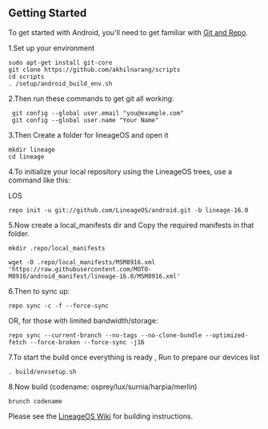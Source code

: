 Getting Started
---------------

To get started with Android, you'll need to get
familiar with [Git and Repo](https://source.android.com/source/using-repo.html).

1.Set up your environment

    sudo apt-get install git-core
    git clone https://github.com/akhilnarang/scripts
    cd scripts
    . /setup/android_build_env.sh

2.Then run these commands to get git all working:

     git config --global user.email "you@example.com"
     git config --global user.name "Your Name"

3.Then Create a folder for lineageOS and open it

    mkdir lineage
    cd lineage

4.To initialize your local repository using the LineageOS trees, use a command like this:

LOS

    repo init -u git://github.com/LineageOS/android.git -b lineage-16.0
     

5.Now create a local_manifests dir and Copy the required manifests in that folder.

    mkdir .repo/local_manifests

    wget -O .repo/local_manifests/MSM8916.xml 'https://raw.githubusercontent.com/MOTO-M8916/android_manifest/lineage-16.0/MSM8916.xml'
    
6.Then to sync up:

    repo sync -c -f --force-sync

OR, for those with limited bandwidth/storage:

    repo sync --current-branch --no-tags --no-clone-bundle --optimized-fetch --force-broken --force-sync -j16

7.To start the build once everything is ready , Run to prepare our devices list

    . build/envsetup.sh

8.Now build (codename: osprey/lux/surnia/harpia/merlin)

    brunch codename  

Please see the [LineageOS Wiki](https://wiki.lineageos.org/) for building instructions.

